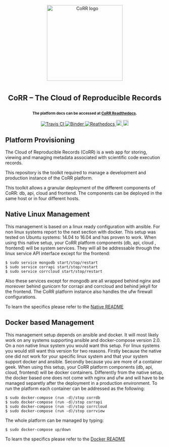 <p align="center">
    <img src="https://rawgit.com/usnistgov/corr/master/corr-view/frontend/images/logo.svg"
         height="240"
         alt="CoRR logo"
         class="inline">
</p>

<h1> <p align="center"><sup><strong>
CoRR &ndash; The Cloud of Reproducible Records
</strong></sup></p>
</h1>

<p align="center"><sup><strong>
The platform docs can be accessed at <a href="http://corr.readthedocs.io/en/latest/rst/README.html">CoRR Readthedocs</a>.
</strong></sup></p>

<p align="center">
<a href="https://travis-ci.org/faical-yannick-congo/corr-deploy" target="_blank">
<img src="https://travis-ci.org/faical-yannick-congo/corr-deploy.svg?branch=master"
alt="Travis CI">
</a>
<!-- <a href="https://github.com/usnistgov/corr-deploy/issues" target="_blank">
<img src="http://githubbadges.herokuapp.com/usnistgov/corr-deploy/issues.svg?style=flat-square"
alt="Github Issues">
</a>
<a href="https://github.com/usnistgov/corr-deploy/pulls" target="_blank">
<img src="http://githubbadges.herokuapp.com/usnistgov/corr-deploy/pulls.svg?style=flat-square"
alt="Github Issues">
</a> -->
<!-- <a href="https://github.com/faical-yannick-congo/corr-deploy/issues" target="_blank">
<img src="http://githubbadges.herokuapp.com/faical-yannick-congo/corr-deploy/issues.svg?style=flat-square"
alt="Python Version">
</a> -->
<a href="http://mybinder.org/repo/usnistgov/corr-deploy" target="_blank">
<img src="http://mybinder.org/badge.svg"
alt="Binder">
</a>
<a href="http://corr-deploy.readthedocs.io/en/latest/?badge=latest" target="_blank">
<img src="https://readthedocs.org/projects/corr-deploy/badge/?version=latest" alt="Reathedocs">
</a>
<a href="https://gitter.im/usnistgov/corr">
<img src="https://img.shields.io/gitter/room/gitterHQ/gitter.svg" alt="Gitter Chat" height="18">
</a>
<a href="https://github.com/usnistgov/corr-deploy/blob/master/LICENSE">
<img src="https://img.shields.io/badge/license-mit-blue.svg" alt="License" height="18">
</a>
</p>

## Platform Provisioning

The Cloud of Reproducible Records (CoRR) is a web  app for storing,
viewing and managing metadata associated with scientific code execution records.

This repository is the toolkit required to manage a development and production
instance of the CoRR platform.

This toolkit allows a granular deployment of the different components of CoRR:
db, api, cloud and frontend.
The components can be deployed in the same host or in four different hosts.

## Native Linux Management

This management is based on a linux ready configuration with ansible.
For non linux systems report to the next section with docker.
This setup was tested on Ubuntu systems: 14.04 to 16.04 and has proven
to work.
When using this native setup, your CoRR platform components (db, api, cloud
, frontend) will be system services. They will all be addressable through
the linux service API interface except for the frontend:

    $ sudo service mongodb start/stop/restart
    $ sudo service corrapi start/stop/restart
    $ sudo service corrcloud start/stop/restart
    
Also these services except for mongodb are all wrapped behind nginx and moreover 
behind gunicorn for corrapi and corrcloud and behind jekyll for the frontend.
The CoRR platform instance also handles the ufw firewall configurations.

To learn the specifics please refer to the [Native README](https://raw.githubusercontent.com/usnistgov/corr-deploy/master/native/README.md)

## Docker based Management

This management setup depends on ansible and docker.
It will most likely work on any systems supporting ansible and docker-compose
version 2.0.
On a non native linux system you would want this setup. For linux systems
you would still want this version for two reasons. Firstly because the native
one did not work for your specific linux system and that your system support 
docker and ansible. Secondly because you are more of a container geek.
When using this setup, your CoRR platform components (db, api, cloud, frontend)
will be docker containers.
Differently from the native setup, the docker based one does not come with nginx
and ufw and will have to be managed separetly after the deployment in a production
environment.
To run the platform each container can be addressed as the following:

    $ sudo docker-compose (run -d)/stop corrdb
    $ sudo docker-compose (run -d)/stop corrapi
    $ sudo docker-compose (run -d)/stop corrcloud
    $ sudo docker-compose (run -d)/stop corrview
    
The whole platform can be managed by typing:

    $ sudo docker-compose up/down

To learn the specifics please refer to the [Docker README](https://raw.githubusercontent.com/usnistgov/corr-deploy/master/docker/README.md)
